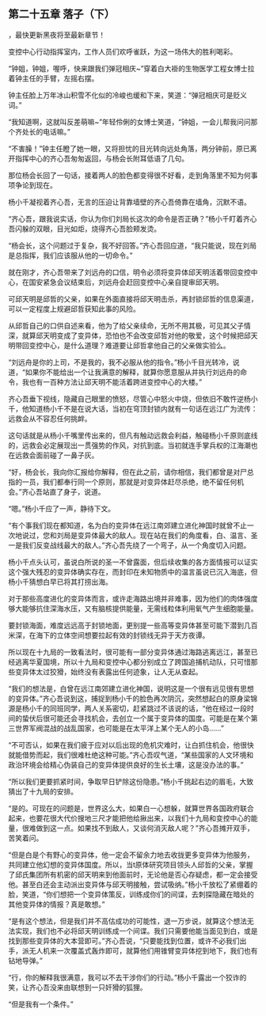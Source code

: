 ## 第二十五章 落子（下）
，最快更新黑夜将至最新章节！

变控中心行动指挥室内，工作人员们欢呼雀跃，为这一场伟大的胜利喝彩。

“钟姐，钟姐，喔呼，快来跟我们弹冠相庆~”穿着白大褂的生物医学工程女博士拉着钟主任的手臂，左摇右摆。

钟主任脸上万年冰山积雪不化似的冷峻也缓和下来，笑道：“弹冠相庆可是贬义词。”

“我知道啊，这就叫反差萌嘛~”年轻伶俐的女博士笑道，“钟姐，一会儿帮我问问那个齐处长的电话嘛。”

“不害臊！”钟主任瞪了她一眼，又将担忧的目光转向远处角落，两分钟前，原已离开指挥中心的齐心吾匆匆返回，与杨会长附耳低语了几句。

那位杨会长回了一句话，接着两人的脸色都变得很不好看，走到角落里不知为何事项争论到现在。

杨小千凝视着齐心吾，无言的压迫让背靠墙壁的齐心吾倚靠在墙角，沉默不语。

“齐心吾，跟我说实话，你认为你们刘局长这次的命令是否正确？”杨小千盯着齐心吾闪躲的双眼，目光如炬，烧得齐心吾脸颊发烫。

“杨会长，这个问题过于复杂，我不好回答。”齐心吾回应道，“我只能说，现在刘局是总指挥，我们应该服从他的一切命令。”

就在刚才，齐心吾带来了刘远舟的口信，明令必须将变异体邱天明活着带回变控中心，在国安紧急会议结束后，刘远舟会赶回变控中心亲自提审邱天明。

可邱天明是邱哲的父亲，如果在外面直接将邱天明击杀，再封锁邱哲的信息渠道，可以一定程度上规避邱哲获知此事的风险。

从邱哲自己的口供自述来看，他为了给父亲续命，无所不用其极，可见其父子情深，就算邱天明变成了变异体，恐怕也不会改变邱哲对他的敬爱，这个时候把邱天明带回变控中心，是什么道理？难道要让邱哲拿他自己的父亲做实验么。

“刘远舟是你的上司，不是我的，我不必服从他的指令。”杨小千目光转冷，说道，“如果你不能给出一个让我满意的解释，就算你愿意服从并执行刘远舟的命令，我也有一百种方法让邱天明不能活着跨进变控中心的大楼。”

齐心吾垂下视线，隐藏自己眼里的愤怒，尽管心中怒火中烧，但依旧不敢忤逆杨小千，他知道杨小千不是在说大话，当初在穹顶封锁内就有一句话在远江广为流传：远救会从不容忍任何挑衅。

这句话就是从杨小千嘴里传出来的，但凡有触动远救会利益，触碰杨小千原则底线的，远救会必定展现出一贯强势的作风，对抗到底。当初就连手掌兵权的江海潮也在远救会面前碰了一鼻子灰。

“好，杨会长，我向你汇报给你解释，但在此之前，请你相信，我们都曾是对尸总指的一员，我们都奉行同一个原则，那就是对变异体赶尽杀绝，绝不留任何机会。”齐心吾站直了身子，说道。

“嗯。”杨小千应了一声，静待下文。

“有个事我们现在都知道，名为白的变异体在远江南郊建立进化神国时就曾不止一次地说过，您和刘局是变异体最大的敌人。现在站在我们的角度看，白、温言、圣一是我们反变战线最大的敌人。”齐心吾先绕了一个弯子，从一个角度切入问题。

杨小千点头认可，虽说白所说的圣一不曾露面，但后续收集的各方面情报可以证实这个强大残忍的变异体确实存在，而封印在未知物质中的温言虽说已沉入海底，但杨小千猜想白早已将其打捞出海。

对于那些高度进化的变异体而言，或许走海路出境并非难事，因为他们的肉体强度够大能够抗住深海水压，又有脑核提供能量，无需线粒体利用氧气产生细胞能量。

要封锁海面，难度远远高于封锁地面，更别提一些高等变异体甚至可能下潜到几百米深，在海下的立体空间想要拉起有效的封锁线无异于天方夜谭。

所以现在十九局的一致看法时，很可能有一部分变异体通过海路逃离远江，甚至已经逃离华夏国境，所以十九局和变控中心都分别成立了跨国追捕机动队，只可惜那些变异体太过狡猾，始终没有表露出任何迹象，让人无从查起。

“我们的想法是，白曾在远江南郊建立进化神国，说明这是一个很有远见很有思想的变异体。”齐心吾说到这，捕捉到杨小千的脸色再次阴沉，突然想起白的原身梁锦源是杨小千的同班同学，两人关系密切，赶紧跳过不该说的话，“他在经过一段时间的蛰伏后很可能还会寻找机会，去创立一个属于变异体的国度。可能是在某个第三世界军阀混战的战乱国家，也可能是在太平洋上某个无人的小岛……”

“不可否认，如果在我们疲于应对以后出现的危机灾难时，让白抓住机会，他很快就能借势而起，我们很难杜绝这种可能。”齐心吾叹气道，“某些国家的人文环境和政治环境会给精心伪装自己的变异体提供良好的生长土壤，这是没办法的事。”

“所以我们更要抓紧时间，争取早日铲除这份隐患。”杨小千挑起右边的眉毛，大致猜出了十九局的安排。

“是的。可现在的问题是，世界这么大，如果白一心想躲，就算世界各国政府联合起来，也要花很大代价搜地三尺才能把他给揪出来，以我们十九局和变控中心的能量，很难做到这一点。如果找不到敌人，又谈何消灭敌人呢？”齐心吾摊开双手，苦笑着问。

“但是白是个有野心的变异体，他一定会不留余力地去收拢更多变异体为他服务，共同建立他幻想的变异体国度。所以，当t原体研究项目领头人邱哲的父亲，掌握了邱氏集团所有机密的邱天明来到他面前时，无论他是否心存疑虑，都一定会接受他。甚至白还会主动派出变异体与邱天明接触，尝试吸纳。”杨小千放松了紧绷着的脸，笑道，“你们想把一个变异体策反，训练成你们的间谍，去刺探隐藏在暗处的其他变异体的情报？真是敢想。”

“是有这个想法，但是我们并不高估成功的可能性，退一万步说，就算这个想法无法实现，我们也不必将邱天明训练成一个间谍。我们只需要他能当面见到白，或是找到那些变异体的大本营即可。”齐心吾说，“只要能找到位置，或许不必我们出手，派无人机来一次覆盖式轰炸即可，就算他们用锥臂变异体挖到地下，我们也有钻地导弹。”

“行，你的解释我很满意，我可以不去干涉你们的行动。”杨小千露出一个狡诈的笑，让齐心吾没来由联想到一只奸猾的狐狸。

“但是我有一个条件。”

